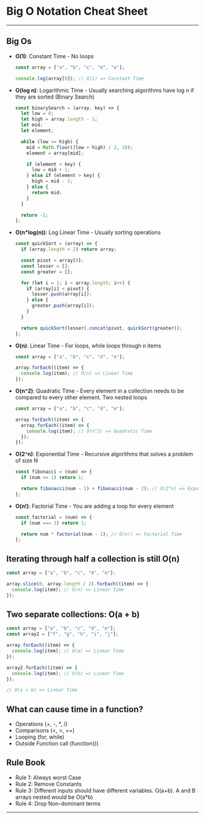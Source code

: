 # Big O Notation Cheat Sheet

---

## Big Os

- **O(1)**: Constant Time - No loops

  ```javascript
  const array = ["a", "b", "c", "d", "e"];

  console.log(array[0]); // O(1) => Constant Time
  ```

- **O(log n)**: Logarithmic Time - Usually searching algorithms have log n if they are sorted (Binary Search)

  ```javascript
  const binarySearch = (array, key) => {
    let low = 0;
    let high = array.length - 1;
    let mid;
    let element;

    while (low <= high) {
      mid = Math.floor((low + high) / 2, 10);
      element = array[mid];

      if (element < key) {
        low = mid + 1;
      } else if (element > key) {
        high = mid - 1;
      } else {
        return mid;
      }
    }

    return -1;
  };
  ```

- **O(n\*log(n))**: Log Linear Time - Usually sorting operations

  ```javascript
  const quickSort = (array) => {
    if (array.length < 2) return array;

    const pivot = array[0];
    const lesser = [];
    const greater = [];

    for (let i = 1; i < array.length; i++) {
      if (array[i] < pivot) {
        lesser.push(array[i]);
      } else {
        greater.push(array[i]);
      }
    }

    return quickSort(lesser).concat(pivot, quickSort(greater));
  };
  ```

- **O(n)**: Linear Time - For loops, while loops through n items

  ```javascript
  const array = ["a", "b", "c", "d", "e"];

  array.forEach((item) => {
    console.log(item); // O(n) => Linear Time
  });
  ```

- **O(n^2)**: Quadratic Time - Every element in a collection needs to be compared to every other element. Two nested loops

  ```javascript
  const array = ["a", "b", "c", "d", "e"];

  array.forEach((item) => {
    array.forEach((item) => {
      console.log(item); // O(n^2) => Quadratic Time
    });
  });
  ```

- **O(2^n)**: Exponential Time - Recursive algorithms that solves a problem of size N

  ```javascript
  const fibonacci = (num) => {
    if (num <= 1) return 1;

    return fibonacci(num - 1) + fibonacci(num - 2); // O(2^n) => Exponential Time
  };
  ```

- **O(n!)**: Factorial Time - You are adding a loop for every element

  ```javascript
  const factorial = (num) => {
    if (num === 1) return 1;

    return num * factorial(num - 1); // O(n!) => Factorial Time
  };
  ```

## Iterating through half a collection is still O(n)

```javascript
const array = ["a", "b", "c", "d", "e"];

array.slice(0, array.length / 2).forEach((item) => {
  console.log(item); // O(n) => Linear Time
});
```

## Two separate collections: O(a + b)

```javascript
const array = ["a", "b", "c", "d", "e"];
const array2 = ["f", "g", "h", "i", "j"];

array.forEach((item) => {
  console.log(item); // O(a) => Linear Time
});

array2.forEach((item) => {
  console.log(item); // O(b) => Linear Time
});

// O(a + b) => Linear Time
```

## **What can cause time in a function?**

- Operations (+, -, \*, /)
- Comparisons (<, >, ==)
- Looping (for, while)
- Outside Function call (function())

## **Rule Book**

- Rule 1: Always worst Case
- Rule 2: Remove Constants
- Rule 3: Different inputs should have different variables. O(a+b). A and B arrays nested would be O(a\*b)
- Rule 4: Drop Non-dominant terms

---
